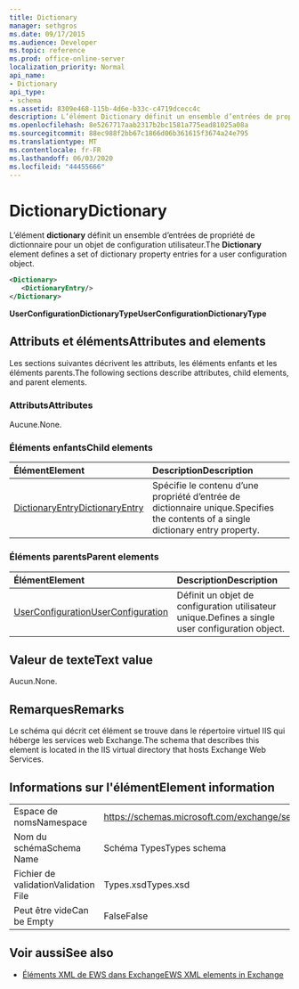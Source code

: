 ```yaml
---
title: Dictionary
manager: sethgros
ms.date: 09/17/2015
ms.audience: Developer
ms.topic: reference
ms.prod: office-online-server
localization_priority: Normal
api_name:
- Dictionary
api_type:
- schema
ms.assetid: 8309e468-115b-4d6e-b33c-c4719dcecc4c
description: L’élément Dictionary définit un ensemble d’entrées de propriété de dictionnaire pour un objet de configuration utilisateur.
ms.openlocfilehash: 8e5267717aab2317b2bc1581a775ead81025a08a
ms.sourcegitcommit: 88ec988f2bb67c1866d06b361615f3674a24e795
ms.translationtype: MT
ms.contentlocale: fr-FR
ms.lasthandoff: 06/03/2020
ms.locfileid: "44455666"
---
```

# <a name="dictionary"></a><span data-ttu-id="bde4d-103">Dictionary</span><span class="sxs-lookup"><span data-stu-id="bde4d-103">Dictionary</span></span>

<span data-ttu-id="bde4d-104">L’élément **dictionary** définit un ensemble d’entrées de propriété de dictionnaire pour un objet de configuration utilisateur.</span><span class="sxs-lookup"><span data-stu-id="bde4d-104">The **Dictionary** element defines a set of dictionary property entries for a user configuration object.</span></span> 
  
```xml
<Dictionary>
   <DictionaryEntry/>
</Dictionary>
```

 <span data-ttu-id="bde4d-105">**UserConfigurationDictionaryType**</span><span class="sxs-lookup"><span data-stu-id="bde4d-105">**UserConfigurationDictionaryType**</span></span>
## <a name="attributes-and-elements"></a><span data-ttu-id="bde4d-106">Attributs et éléments</span><span class="sxs-lookup"><span data-stu-id="bde4d-106">Attributes and elements</span></span>

<span data-ttu-id="bde4d-107">Les sections suivantes décrivent les attributs, les éléments enfants et les éléments parents.</span><span class="sxs-lookup"><span data-stu-id="bde4d-107">The following sections describe attributes, child elements, and parent elements.</span></span>
  
### <a name="attributes"></a><span data-ttu-id="bde4d-108">Attributs</span><span class="sxs-lookup"><span data-stu-id="bde4d-108">Attributes</span></span>

<span data-ttu-id="bde4d-109">Aucune.</span><span class="sxs-lookup"><span data-stu-id="bde4d-109">None.</span></span>
  
### <a name="child-elements"></a><span data-ttu-id="bde4d-110">Éléments enfants</span><span class="sxs-lookup"><span data-stu-id="bde4d-110">Child elements</span></span>

|<span data-ttu-id="bde4d-111">**Élément**</span><span class="sxs-lookup"><span data-stu-id="bde4d-111">**Element**</span></span>|<span data-ttu-id="bde4d-112">**Description**</span><span class="sxs-lookup"><span data-stu-id="bde4d-112">**Description**</span></span>|
|:-----|:-----|
|[<span data-ttu-id="bde4d-113">DictionaryEntry</span><span class="sxs-lookup"><span data-stu-id="bde4d-113">DictionaryEntry</span></span>](dictionaryentry.md) <br/> |<span data-ttu-id="bde4d-114">Spécifie le contenu d’une propriété d’entrée de dictionnaire unique.</span><span class="sxs-lookup"><span data-stu-id="bde4d-114">Specifies the contents of a single dictionary entry property.</span></span>  <br/> |
   
### <a name="parent-elements"></a><span data-ttu-id="bde4d-115">Éléments parents</span><span class="sxs-lookup"><span data-stu-id="bde4d-115">Parent elements</span></span>

|<span data-ttu-id="bde4d-116">**Élément**</span><span class="sxs-lookup"><span data-stu-id="bde4d-116">**Element**</span></span>|<span data-ttu-id="bde4d-117">**Description**</span><span class="sxs-lookup"><span data-stu-id="bde4d-117">**Description**</span></span>|
|:-----|:-----|
|[<span data-ttu-id="bde4d-118">UserConfiguration</span><span class="sxs-lookup"><span data-stu-id="bde4d-118">UserConfiguration</span></span>](userconfiguration.md) <br/> |<span data-ttu-id="bde4d-119">Définit un objet de configuration utilisateur unique.</span><span class="sxs-lookup"><span data-stu-id="bde4d-119">Defines a single user configuration object.</span></span>  <br/> |
   
## <a name="text-value"></a><span data-ttu-id="bde4d-120">Valeur de texte</span><span class="sxs-lookup"><span data-stu-id="bde4d-120">Text value</span></span>

<span data-ttu-id="bde4d-121">Aucun.</span><span class="sxs-lookup"><span data-stu-id="bde4d-121">None.</span></span>
  
## <a name="remarks"></a><span data-ttu-id="bde4d-122">Remarques</span><span class="sxs-lookup"><span data-stu-id="bde4d-122">Remarks</span></span>

<span data-ttu-id="bde4d-123">Le schéma qui décrit cet élément se trouve dans le répertoire virtuel IIS qui héberge les services web Exchange.</span><span class="sxs-lookup"><span data-stu-id="bde4d-123">The schema that describes this element is located in the IIS virtual directory that hosts Exchange Web Services.</span></span>
  
## <a name="element-information"></a><span data-ttu-id="bde4d-124">Informations sur l'élément</span><span class="sxs-lookup"><span data-stu-id="bde4d-124">Element information</span></span>

|||
|:-----|:-----|
|<span data-ttu-id="bde4d-125">Espace de noms</span><span class="sxs-lookup"><span data-stu-id="bde4d-125">Namespace</span></span>  <br/> |https://schemas.microsoft.com/exchange/services/2006/types  <br/> |
|<span data-ttu-id="bde4d-126">Nom du schéma</span><span class="sxs-lookup"><span data-stu-id="bde4d-126">Schema Name</span></span>  <br/> |<span data-ttu-id="bde4d-127">Schéma Types</span><span class="sxs-lookup"><span data-stu-id="bde4d-127">Types schema</span></span>  <br/> |
|<span data-ttu-id="bde4d-128">Fichier de validation</span><span class="sxs-lookup"><span data-stu-id="bde4d-128">Validation File</span></span>  <br/> |<span data-ttu-id="bde4d-129">Types.xsd</span><span class="sxs-lookup"><span data-stu-id="bde4d-129">Types.xsd</span></span>  <br/> |
|<span data-ttu-id="bde4d-130">Peut être vide</span><span class="sxs-lookup"><span data-stu-id="bde4d-130">Can be Empty</span></span>  <br/> |<span data-ttu-id="bde4d-131">False</span><span class="sxs-lookup"><span data-stu-id="bde4d-131">False</span></span>  <br/> |
   
## <a name="see-also"></a><span data-ttu-id="bde4d-132">Voir aussi</span><span class="sxs-lookup"><span data-stu-id="bde4d-132">See also</span></span>

- [<span data-ttu-id="bde4d-133">Éléments XML de EWS dans Exchange</span><span class="sxs-lookup"><span data-stu-id="bde4d-133">EWS XML elements in Exchange</span></span>](ews-xml-elements-in-exchange.md)

